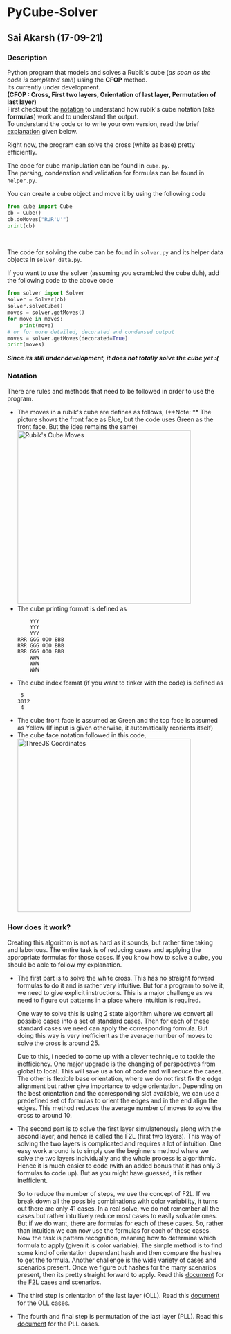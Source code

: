 # PyCube-Solver  
## Sai Akarsh (17-09-21)  

### Description  
Python program that models and solves a Rubik's cube (_as soon as the code is completed smh_) using the **CFOP** method.  
Its currently under development.  
**(CFOP : Cross, First two layers, Orientation of last layer, Permutation of last layer)**  
First checkout the [notation](#notation) to understand how rubik's cube notation (aka **formulas**) work and to understand the output.  
To understand the code or to write your own version, read the brief [explanation](#how-does-it-work) given below.  

Right now, the program can solve the cross (white as base) pretty efficiently.  

The code for cube manipulation can be found in `cube.py`.  
The parsing, condenstion and validation for formulas can be found in `helper.py`.  

You can create a cube object and move it by using the following code  
  
```python
from cube import Cube
cb = Cube()
cb.doMoves("RUR'U'")
print(cb)
```
<br/>

The code for solving the cube can be found in `solver.py` and its helper data objects in `solver_data.py`.  

If you want to use the solver (assuming you scrambled the cube duh), add the following code to the above code  
  
```python
from solver import Solver
solver = Solver(cb)
solver.solveCube()
moves = solver.getMoves()
for move in moves:
    print(move)
# or for more detailed, decorated and condensed output
moves = solver.getMoves(decorated=True)
print(moves)
```
_**Since its still under development, it does not totally solve the cube yet :(**_  

### Notation  
There are rules and methods that need to be followed in order to use the program. 
- The moves in a rubik's cube are defines as follows, (**Note: ** The picture shows the front face as Blue, but the code uses Green as the front face. But the idea remains the same)  
  <img src="https://jperm.net/images/notation.png" alt="Rubik's Cube Moves" style="width: 400px;"/>  
- The cube printing format is defined as  
  ```
      YYY
      YYY
      YYY
  RRR GGG OOO BBB
  RRR GGG OOO BBB
  RRR GGG OOO BBB
      WWW
      WWW
      WWW
  ```
- The cube index format (if you want to tinker with the code) is defined as  
  ```
   5
  3012
   4
  ```
- The cube front face is assumed as Green and the top face is assumed as Yellow (If input is given otherwise, it automatically reorients itself)  
- The cube face notation followed in this code,  
  <img src="https://i.ibb.co/7W8mHRN/cubenotation.jpg" alt="ThreeJS Coordinates" style="width: 400px;"/>

### How does it work?  
Creating this algorithm is not as hard as it sounds, but rather time taking and laborious. The entire task is of reducing cases and applying the appropriate formulas for those cases. If you know how to solve a cube, you should be able to follow my explanation.
- The first part is to solve the white cross. This has no straight forward formulas to do it and is rather very intuitive. But for a program to solve it, we need to give explicit instructions. This is a major challenge as we need to figure out patterns in a place where intuition is required.  

  One way to solve this is using 2 state algorithm where we convert all possible cases into a set of standard cases. Then for each of these standard cases we need can apply the corresponding formula. But doing this way is very inefficient as the average number of moves to solve the cross is around 25.  

  Due to this, i needed to come up with a clever technique to tackle the inefficiency. One major upgrade is the changing of perspectives from global to local. This will save us a ton of code and will reduce the cases. The other is flexible base orientation, where we do not first fix the edge alignment but rather give importance to edge orientation. Depending on the best orientation and the corresponding slot available, we can use a predefined set of formulas to orient the edges and in the end align the edges. This method reduces the average number of moves to solve the cross to around 10.  
- The second part is to solve the first layer simulatenously along with the second layer, and hence is called the F2L (first two layers). This way of solving the two layers is complicated and requires a lot of intuition. One easy work around is to simply use the beginners method where we solve the two layers individually and the whole process is algorithmic. Hence it is much easier to code (with an added bonus that it has only 3 formulas to code up). But as you might have guessed, it is rather inefficient.  
  
  So to reduce the number of steps, we use the concept of F2L. If we break down all the possible combinations with color variability, it turns out there are only 41 cases. In a real solve, we do not remember all the cases but rather intuitively reduce most cases to easily solvable ones. But if we do want, there are formulas for each of these cases. So, rather than intuition we can now use the formulas for each of these cases. Now the task is pattern recognition, meaning how to determine which formula to apply (given it is color variable). The simple method is to find some kind of orientation dependant hash and then compare the hashes to get the formula. Another challenge is the wide variety of cases and scenarios present. Once we figure out hashes for the many scenarios present, then its pretty straight forward to apply. Read this [document](https://pdfhost.io/v/UY8Pyjh9i_F2L) for the F2L cases and scenarios.  
- The third step is orientation of the last layer (OLL). Read this [document](https://pdfhost.io/v/uHaTDhPfj_OLL) for the OLL cases.  
- The fourth and final step is permutation of the last layer (PLL). Read this [document](https://pdfhost.io/v/pNbEJOVfg_PLL) for the PLL cases.  
